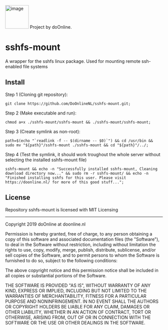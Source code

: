 <img alt="image" src="https://avatars3.githubusercontent.com/u/54864194?s=460&v=4" width="75px">
Project by doOnline.

# sshfs-mount
A wrapper for the sshfs linux package. Used for mounting remote ssh-enabled file systems

## Install
Step 1 (Cloning git repository):
```
git clone https://github.com/DoOnlineNL/sshfs-mount.git;
```
Step 2 (Make executable and run):
```
chmod a+x ./sshfs-mount/sshfs-mount && ./sshfs-mount/sshfs-mount;
```
Step 3 (Create symlink as non-root):
```
path=$(echo "`readlink -f -- $(dirname -- $0)`") && cd /usr/bin && sudo mv "${path}"/sshfs-mount ./sshfs-mount && cd "${path}"/../;
```
Step 4 (Test the symlink, it should work troughout the whole server without selecting the installed sshfs-mount file)
```
sshfs-mount && echo -n "Successfully installed sshfs-mount, Cleaning download directory now..." && sudo rm -r sshfs-mount/ && echo -n "Finished installing sshfs for this user. Please visit https://doonline.nl/ for more of this good stuff...";
```

## License
Repository sshfs-mount is licensed with MIT Licensing
<hr>

Copyright 2019 doOnline at doonline.nl

Permission is hereby granted, free of charge, to any person obtaining a copy of this software and associated documentation files (the "Software"),
to deal in the Software without restriction, including without limitation the rights to use, copy, modify, merge, publish, distribute, sublicense,
and/or sell copies of the Software, and to permit persons to whom the Software is furnished to do so, subject to the following conditions:

The above copyright notice and this permission notice shall be included in all copies or substantial portions of the Software.

THE SOFTWARE IS PROVIDED "AS IS", WITHOUT WARRANTY OF ANY KIND, EXPRESS OR IMPLIED, INCLUDING BUT NOT LIMITED TO THE WARRANTIES OF MERCHANTABILITY, FITNESS FOR A PARTICULAR PURPOSE AND NONINFRINGEMENT. IN NO EVENT SHALL THE AUTHORS OR COPYRIGHT HOLDERS BE 
LIABLE FOR ANY CLAIM, DAMAGES OR OTHER LIABILITY, WHETHER IN AN ACTION OF CONTRACT, TORT OR OTHERWISE, ARISING FROM, OUT OF 
OR IN CONNECTION WITH THE SOFTWARE OR THE USE OR OTHER DEALINGS IN THE SOFTWARE.
